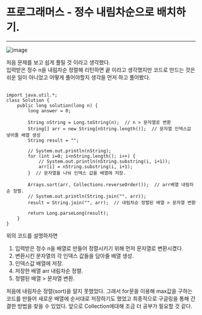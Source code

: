 # 프로그래머스 - 정수 내림차순으로 배치하기.
***



![image](https://user-images.githubusercontent.com/108318494/219372954-da4b70d4-4b16-49ea-a56b-4689666c5b28.png)

처음 문제를 보고 쉽게 풀릴 것 이라고 생각했다. <br>
입력받은 정수 n을 내림차순 정렬해 리턴하면 끝 이라고 생각했지만 코드로 만드는 것은 쉬운 일이 아니었고 어떻게 풀어야할지 생각을 먼저 하고 풀어봤다.<br>
<br>
```
import java.util.*;
class Solution {
    public long solution(long n) {
        long answer = 0;

        String nString = Long.toString(n);  // n > 문자열로 변환
        String[] arr = new String[nString.length()];  // 문자열 인덱스값 넣어줄 배열 생성
        String result = "";

        // System.out.println(nString);
        for (int i=0; i<nString.length(); i++) {
            // System.out.println(nString.substring(i, i+1));
            arr[i] = nString.substring(i, i+1);
        }  // 문자열을 나눠 인덱스 값을 배열에 저장. 

        Arrays.sort(arr, Collections.reverseOrder());  // arr배열 내림차순 정렬.
        // System.out.println(String.join("", arr));
        result = String.join("", arr);  // 내림차순 정렬된 배열 > 문자열 변환

        return Long.parseLong(result);
    }
}
```

위의 코드를 설명하자면
1. 입력받은 정수 n을 배열로 만들어 정렬시키기 위해 먼저 문자열로 변환시켰다.
2. 변환시킨 문자열의 각 인덱스 값들을 담아줄 배열 생성.
3. 인덱스값 배열에 저장.
4. 저장한 배열 arr 내림차순 정렬.
5. 정렬된 배열 > 문자열 변환.

처음에 내림차순 정렬(sort)을 알지 못했었다.
그래서 for문을 이용해 max값을 구하는 코드를 만들어 새로운 배열에 순서대로 저장하기도 했었고 최종적으로 구글링을 통해 간결한 방법을 찾을 수 있었다. 앞으로 Collection에대해 조금 더 공부가 필요할 것 같다.